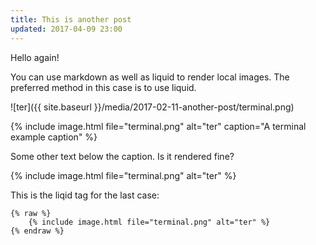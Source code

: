 ```yaml
---
title: This is another post
updated: 2017-04-09 23:00
---
```


Hello again!

You can use markdown as well as liquid to render local images. The preferred 
method in this case is to use liquid.
 
![ter]({{ site.baseurl }}/media/2017-02-11-another-post/terminal.png)

{% include image.html file="terminal.png" alt="ter" caption="A terminal example caption" %}

Some other text below the caption. Is it rendered fine?

{% include image.html file="terminal.png" alt="ter" %}

This is the liqid tag for the last case:

```liquid
{% raw %}
    {% include image.html file="terminal.png" alt="ter" %}
{% endraw %}
```

